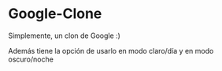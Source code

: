 # Google-Clone
Simplemente, un clon de Google :)

Además tiene la opción de usarlo en modo claro/día y en modo oscuro/noche
